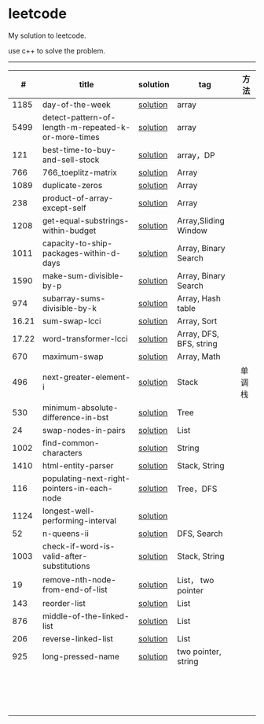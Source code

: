 # leetcode

My solution to leetcode.

use c++ to solve the problem.

---

| #     | title                                               | solution                                                     | tag                     | 方法   |
| ----- | --------------------------------------------------- | ------------------------------------------------------------ | ----------------------- | ------ |
| 1185  | day-of-the-week                                     | [solution](https://github.com/Veeupup/leetcode/blob/master/algorithms/1185_day-of-the-week.md) | array                   |        |
| 5499  | detect-pattern-of-length-m-repeated-k-or-more-times | [solution](https://github.com/Veeupup/leetcode/blob/master/algorithms/5499_detect-pattern-of-length-m-repeated-k-or-more-times.md) | array                   |        |
| 121   | best-time-to-buy-and-sell-stock                     | [solution](https://github.com/Veeupup/leetcode/blob/master/algorithms/121_best-time-to-buy-and-sell-stock.md) | array，DP               |        |
| 766   | 766_toeplitz-matrix                                 | [solution](https://github.com/Veeupup/leetcode/blob/master/algorithms/766_toeplitz-matrix.md) | Array                   |        |
| 1089  | duplicate-zeros                                     | [solution](https://github.com/Veeupup/leetcode/blob/master/algorithms/1089_duplicate-zeros.md) | Array                   |        |
| 238   | product-of-array-except-self                        | [solution](https://github.com/Veeupup/leetcode/blob/master/algorithms/238_product-of-array-except-self.md) | Array                   |        |
| 1208  | get-equal-substrings-within-budget                  | [solution](https://github.com/Veeupup/leetcode/blob/master/algorithms/1208_get-equal-substrings-within-budget.md) | Array,Sliding  Window   |        |
| 1011  | capacity-to-ship-packages-within-d-days             | [solution](https://github.com/Veeupup/leetcode/blob/master/algorithms/1011_capacity-to-ship-packages-within-d-days.md) | Array, Binary Search    |        |
| 1590  | make-sum-divisible-by-p                             | [solution](https://github.com/Veeupup/leetcode/blob/master/algorithms/1590_make-sum-divisible-by-p.md) | Array, Binary Search    |        |
| 974   | subarray-sums-divisible-by-k                        | [solution](https://github.com/Veeupup/leetcode/blob/master/algorithms/974_subarray-sums-divisible-by-k.md) | Array, Hash table       |        |
| 16.21 | sum-swap-lcci                                       | [solution](https://github.com/Veeupup/leetcode/blob/master/algorithms/16.21-sum-swap-lcci.md) | Array, Sort             |        |
| 17.22 | word-transformer-lcci                               | [solution](https://github.com/Veeupup/leetcode/blob/master/algorithms/17.22-sword-transformer-lcci.md) | Array, DFS, BFS, string |        |
| 670   | maximum-swap                                        | [solution](https://github.com/Veeupup/leetcode/blob/master/algorithms/670-maximum-swap.md) | Array, Math             |        |
| 496   | next-greater-element-i                              | [solution](https://github.com/Veeupup/leetcode/blob/master/algorithms/496-next-greater-element-i.md) | Stack                   | 单调栈 |
| 530   | minimum-absolute-difference-in-bst                  | [solution](https://github.com/Veeupup/leetcode/blob/master/algorithms/530-minimum-absolute-difference-in-bst.md) | Tree                    |        |
| 24    | swap-nodes-in-pairs                                 | [solution](https://github.com/Veeupup/leetcode/blob/master/algorithms/24-swap-nodes-in-pairs.md) | List                    |        |
| 1002  | find-common-characters                              | [solution](https://github.com/Veeupup/leetcode/blob/master/algorithms/1002-find-common-characters.md) | String                  |        |
| 1410  | html-entity-parser                                  | [solution](https://github.com/Veeupup/leetcode/blob/master/algorithms/1410-html-entity-parser.md) | Stack, String           |        |
| 116   | populating-next-right-pointers-in-each-node         | [solution](https://github.com/Veeupup/leetcode/blob/master/algorithms/116-populating-next-right-pointers-in-each-node.md) | Tree，DFS               |        |
| 1124  | longest-well-performing-interval                    | [solution](https://github.com/Veeupup/leetcode/blob/master/algorithms/1124-longest-well-performing-interval.md) |                         |        |
| 52    | n-queens-ii                                         | [solution](https://github.com/Veeupup/leetcode/blob/master/algorithms/52-n-queens-ii.md) | DFS, Search             |        |
| 1003  | check-if-word-is-valid-after-substitutions          | [solution](https://github.com/Veeupup/leetcode/blob/master/algorithms/1003-check-if-word-is-valid-after-substitutions.md) | Stack, String           |        |
| 19    | remove-nth-node-from-end-of-list                    | [solution](https://github.com/Veeupup/leetcode/blob/master/algorithms/19-remove-nth-node-from-end-of-list.md) | List， two pointer      |        |
| 143   | reorder-list                                        | [solution](https://github.com/Veeupup/leetcode/blob/master/algorithms/143-reorder-list.md) | List                    |        |
| 876   | middle-of-the-linked-list                           | [solution](https://github.com/Veeupup/leetcode/blob/master/algorithms/876-middle-of-the-linked-list.md) | List                    |        |
| 206   | reverse-linked-list                                 | [solution](https://github.com/Veeupup/leetcode/blob/master/algorithms/206-reverse-linked-list.md) | List                    |        |
| 925   | long-pressed-name                                   | [solution](https://github.com/Veeupup/leetcode/blob/master/algorithms/925-long-pressed-name.md) | two pointer, string     |        |
|       |                                                     |                                                              |                         |        |
|       |                                                     |                                                              |                         |        |
|       |                                                     |                                                              |                         |        |
|       |                                                     |                                                              |                         |        |
|       |                                                     |                                                              |                         |        |
|       |                                                     |                                                              |                         |        |
|       |                                                     |                                                              |                         |        |
|       |                                                     |                                                              |                         |        |
|       |                                                     |                                                              |                         |        |
|       |                                                     |                                                              |                         |        |
|       |                                                     |                                                              |                         |        |
|       |                                                     |                                                              |                         |        |
|       |                                                     |                                                              |                         |        |
|       |                                                     |                                                              |                         |        |
|       |                                                     |                                                              |                         |        |
|       |                                                     |                                                              |                         |        |





